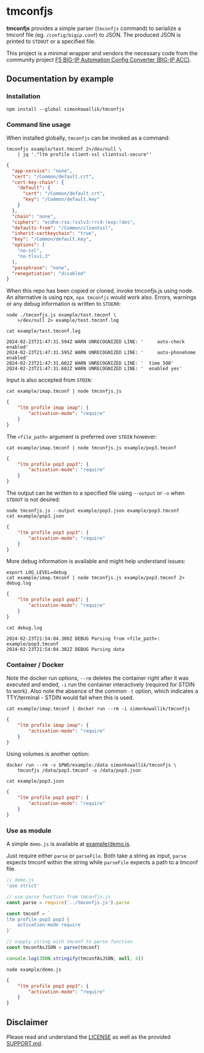 # tmconfjs

**tmconfjs** provides a simple parser (`tmconfjs` command) to serialize a tmconf file (eg. `/config/bigip.conf`) to JSON. The produced JSON is printed to `STDOUT` or a specified file.

This project is a minimal wrapper and vendors the necessary code from the community project [F5 BIG-IP Automation Config Converter (BIG-IP ACC)](https://github.com/f5devcentral/f5-automation-config-converter/).

## Documentation by example

### Installation

```shell
npm install --global simonkowallik/tmconfjs
```

### Command line usage

When installed globally, `tmconfjs` can be invoked as a command:

```shell
tmconfjs example/test.tmconf 2>/dev/null \
    | jq '."ltm profile client-ssl clientssl-secure"'
```

```json
{
  "app-service": "none",
  "cert": "/Common/default.crt",
  "cert-key-chain": {
    "default": {
      "cert": "/Common/default.crt",
      "key": "/Common/default.key"
    }
  },
  "chain": "none",
  "ciphers": "ecdhe:rsa:!sslv3:!rc4:!exp:!des",
  "defaults-from": "/Common/clientssl",
  "inherit-certkeychain": "true",
  "key": "/Common/default.key",
  "options": [
    "no-ssl",
    "no-tlsv1.3"
  ],
  "passphrase": "none",
  "renegotiation": "disabled"
}
```

When this repo has been copied or cloned, invoke tmconfjs.js using node. An alternative is using npx, `npx tmconfjs` would work also.
Errors, warnings or any debug information is written to `STDERR`:

```shell
node ./tmconfjs.js example/test.tmconf \
    >/dev/null 2> example/test.tmconf.log

cat example/test.tmconf.log
```

```shell
2024-02-23T21:47:31.594Z WARN UNRECOGNIZED LINE: '     auto-check enabled'
2024-02-23T21:47:31.595Z WARN UNRECOGNIZED LINE: '     auto-phonehome enabled'
2024-02-23T21:47:31.602Z WARN UNRECOGNIZED LINE: '	time 500'
2024-02-23T21:47:31.602Z WARN UNRECOGNIZED LINE: '	enabled yes'
```

Input is also accepted from `STDIN`:

```shell
cat example/imap.tmconf | node tmconfjs.js
```

```json
{
    "ltm profile imap imap": {
        "activation-mode": "require"
    }
}
```

The `<file_path>` argument is preferred over `STDIN` however:

```shell
cat example/imap.tmconf | node tmconfjs.js example/pop3.tmconf
```

```json
{
    "ltm profile pop3 pop3": {
        "activation-mode": "require"
    }
}
```

The output can be written to a specified file using `--output` or `-o` when `STDOUT` is not desired:

```shell
node tmconfjs.js --output example/pop3.json example/pop3.tmconf
cat example/pop3.json
```

```json
{
    "ltm profile pop3 pop3": {
        "activation-mode": "require"
    }
}
```

More debug information is available and might help understand issues:

```shell
export LOG_LEVEL=debug
cat example/imap.tmconf | node tmconfjs.js example/pop3.tmconf 2> debug.log
```

```json
{
    "ltm profile pop3 pop3": {
        "activation-mode": "require"
    }
}
```

```shell
cat debug.log
```

```shell
2024-02-23T21:54:04.300Z DEBUG Parsing from <file_path>: example/pop3.tmconf
2024-02-23T21:54:04.302Z DEBUG Parsing data
```

### Container / Docker

Note the docker run options, `--rm` deletes the container right after it was executed and ended,
`-i` run the container interactively (required for STDIN to work). Also note the absence of the common `-t` option, which indicates a TTY/terminal - STDIN would fail when this is used.

```shell
cat example/imap.tmconf | docker run --rm -i simonkowallik/tmconfjs
```

```json
{
    "ltm profile imap imap": {
        "activation-mode": "require"
    }
}
```

Using volumes is another option:

```shell
docker run --rm -v $PWD/example:/data simonkowallik/tmconfjs \
    tmconfjs /data/pop3.tmconf -o /data/pop3.json

cat example/pop3.json
```

```json
{
    "ltm profile pop3 pop3": {
        "activation-mode": "require"
    }
}
```

### Use as module

A simple `demo.js` is available at [example/demo.js](./example/demo.js).

Just require either `parse` or `parseFile`. Both take a string as input, `parse` expects tmconf within the string while `parseFile` expects a path to a tmconf file.

```javascript
// demo.js
'use strict'

// use parse function from tmconfjs.js
const parse = require('../tmconfjs.js').parse

const tmconf = `
ltm profile pop3 pop3 {
    activation-mode require
}`

// supply string with tmconf to parse function
const tmconfAsJSON = parse(tmconf)

console.log(JSON.stringify(tmconfAsJSON, null, 4))
```

```shell
node example/demo.js
```

```json
{
    "ltm profile pop3 pop3": {
        "activation-mode": "require"
    }
}
```

## Disclaimer

Please read and understand the [LICENSE](./LICENSE) as well as the provided [SUPPORT.md](./SUPPORT.md).
